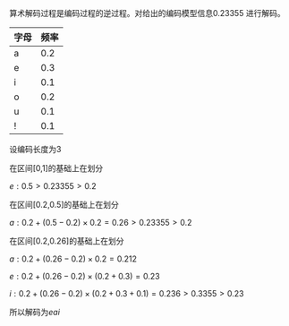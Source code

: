 算术解码过程是编码过程的逆过程。对给出的编码模型信息0.23355 进行解码。

| 字母 | 频率 |
| ---- | ---- |
| a    | 0.2  |
| e    | 0.3  |
| i    | 0.1  |
| o    | 0.2  |
| u    | 0.1  |
| !    | 0.1  |



设编码长度为3

在区间[0,1]的基础上在划分

$e:0.5>0.23355>0.2$

在区间[0.2,0.5]的基础上在划分

$a:0.2+(0.5-0.2)\times0.2=0.26>0.23355>0.2$

在区间[0.2,0.26]的基础上在划分

$a:0.2+(0.26-0.2)\times0.2=0.212$

$e:0.2+(0.26-0.2)\times(0.2+0.3)=0.23$

$i:0.2+(0.26-0.2)\times(0.2+0.3+0.1)=0.236>0.3355>0.23$

所以解码为$eai$

